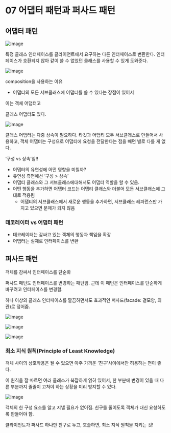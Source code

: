# 07 어댑터 패턴과 퍼사드 패턴

## 어댑터 패턴

![image](https://user-images.githubusercontent.com/44438366/202000905-d3f0e355-9d8d-4fbd-b416-cdedf90c447c.png)

특정 클래스 인터페이스를 클라이언트에서 요구하는 다른 인터페이스로 변환한다. 인터페이스가 호환되지 않아 같이 쓸 수 없었던 클래스를 사용할 수 있게 도와준다.

![image](https://user-images.githubusercontent.com/44438366/202000963-831eb62e-4c05-4343-8a6a-c1989610f710.png)

composition을 사용하는 이유

- 어댑티의 모든 서브클래스에 어댑터를 쓸 수 있다는 장점이 있어서

이는 객체 어댑터고

클래스 어댑터도 있다.

![image](https://user-images.githubusercontent.com/44438366/202001024-8aa4bccf-b2ce-4a02-9def-dbe3f6e1e7ff.png)

클래스 어댑터는 다중 상속이 필요하다. 타깃과 어댑티 모두 서브클래스로 만들어서 사용하고, 객체 어댑터는 구성으로 어댑티에 요청을 전달한다는 점을 빼면 별로 다를 게 없다.

‘구성 vs 상속’임!!

- 어댑터의 유연성에 어떤 영향을 미칠까?
- 유연성 측면에선 ‘구성 > 상속’
- 어댑티 클래스와 그 서브클래스에대해서도 어댑터 역할을 할 수 있음.
- 어떤 행동을 추가하면 어댑터 코드는 어댑티 클래스와 더불어 모든 서브클래스에 그대로 적용됨
    - 어댑티의 서브클래스에서 새로운 행동을 추가하면, 서브클래스 레퍼런스만 가지고 있으면 문제가 되지 않음

### 데코레이터 vs 어댑터 패턴

- 데코레이터는 감싸고 있는 객체의 행동과 책임을 확장
- 어댑터는 실제로 인터페이스를 변환

## 퍼사드 패턴

객체를 감싸서 인터페이스를 단순화

퍼사드 패턴도 인터페이스를 변경하는 패턴임. 근데 이 패턴은 인터페이스를 단순하게 바꾸려고 인터페이스를 변경함.

하나 이상의 클래스 인터페이스를 깔끔하면서도 효과적인 퍼사드(facade: 겉모양, 외관)로 덮어줌.

![image](https://user-images.githubusercontent.com/44438366/202001083-dfa48e9a-b89d-4a49-9fbb-9a044132cba2.png)

![image](https://user-images.githubusercontent.com/44438366/202001112-b9fc04cc-61ad-4058-a08e-b7c491946604.png)

![image](https://user-images.githubusercontent.com/44438366/202001368-205c0aa8-7a34-4556-835d-2ae291c80326.png)

### 최소 지식 원칙(Principle of Least Knowledge)

객체 사이의 상호작용은 될 수 있으면 아주 가까운 ‘친구’사이에서만 허용하는 편이 좋다.

이 원칙을 잘 따르면 여러 클래스가 복잡하게 얽혀 있어서, 한 부분에 변경이 있을 때 다른 부분까지 줄줄이 고쳐야 하는 상황을 미리 방지할 수 있다.

![image](https://user-images.githubusercontent.com/44438366/202001318-67264b9c-61eb-4654-a9de-60f08cd97588.png)

객체의 한 구성 요소를 알고 지낼 필요가 없어짐. 친구를 줄이도록 객체가 대신 요청하도록 만들어야 함.

클라이언트가 퍼사드 하나만 친구로 두고, 호출하면, 최소 지식 원칙을 지키는 것!
